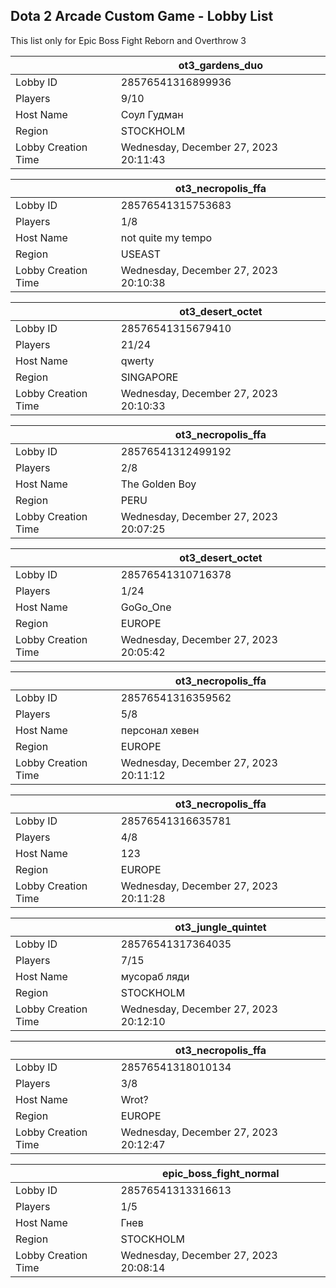 ## Dota 2 Arcade Custom Game - Lobby List

This list only for Epic Boss Fight Reborn and Overthrow 3

|  | ot3_gardens_duo |
| ------ | ------ |
| Lobby ID | 28576541316899936 |
| Players | 9/10 |
| Host Name | Соул Гудман |
| Region | STOCKHOLM |
| Lobby Creation Time | Wednesday, December 27, 2023 20:11:43 |


|  | ot3_necropolis_ffa |
| ------ | ------ |
| Lobby ID | 28576541315753683 |
| Players | 1/8 |
| Host Name | not quite my tempo |
| Region | USEAST |
| Lobby Creation Time | Wednesday, December 27, 2023 20:10:38 |


|  | ot3_desert_octet |
| ------ | ------ |
| Lobby ID | 28576541315679410 |
| Players | 21/24 |
| Host Name | qwerty |
| Region | SINGAPORE |
| Lobby Creation Time | Wednesday, December 27, 2023 20:10:33 |


|  | ot3_necropolis_ffa |
| ------ | ------ |
| Lobby ID | 28576541312499192 |
| Players | 2/8 |
| Host Name | The Golden Boy |
| Region | PERU |
| Lobby Creation Time | Wednesday, December 27, 2023 20:07:25 |


|  | ot3_desert_octet |
| ------ | ------ |
| Lobby ID | 28576541310716378 |
| Players | 1/24 |
| Host Name | GoGo_One |
| Region | EUROPE |
| Lobby Creation Time | Wednesday, December 27, 2023 20:05:42 |


|  | ot3_necropolis_ffa |
| ------ | ------ |
| Lobby ID | 28576541316359562 |
| Players | 5/8 |
| Host Name | персонал хевен |
| Region | EUROPE |
| Lobby Creation Time | Wednesday, December 27, 2023 20:11:12 |


|  | ot3_necropolis_ffa |
| ------ | ------ |
| Lobby ID | 28576541316635781 |
| Players | 4/8 |
| Host Name | 123 |
| Region | EUROPE |
| Lobby Creation Time | Wednesday, December 27, 2023 20:11:28 |


|  | ot3_jungle_quintet |
| ------ | ------ |
| Lobby ID | 28576541317364035 |
| Players | 7/15 |
| Host Name | мусораб ляди |
| Region | STOCKHOLM |
| Lobby Creation Time | Wednesday, December 27, 2023 20:12:10 |


|  | ot3_necropolis_ffa |
| ------ | ------ |
| Lobby ID | 28576541318010134 |
| Players | 3/8 |
| Host Name | Wrot? |
| Region | EUROPE |
| Lobby Creation Time | Wednesday, December 27, 2023 20:12:47 |


|  | epic_boss_fight_normal |
| ------ | ------ |
| Lobby ID | 28576541313316613 |
| Players | 1/5 |
| Host Name | Гнев |
| Region | STOCKHOLM |
| Lobby Creation Time | Wednesday, December 27, 2023 20:08:14 |


